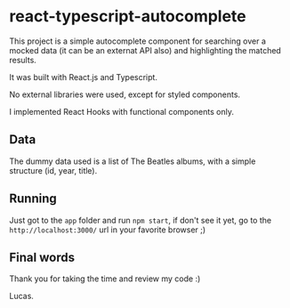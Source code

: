 # react-typescript-autocomplete

This project is a simple autocomplete component for searching over a mocked data (it can be an externat API also) and highlighting the matched results.

It was built with React.js and Typescript.

No external libraries were used, except for styled components.

I implemented React Hooks with functional components only.

## Data

The dummy data used is a list of The Beatles albums, with a simple structure (id, year, title).

## Running

Just got to the `app` folder and run `npm start`, if don't see it yet, go to the `http://localhost:3000/` url in your favorite browser ;)

## Final words

Thank you for taking the time and review my code :)

Lucas.

